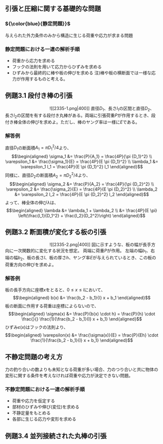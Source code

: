 ## 引張と圧縮に関する基礎的な問題
### ${\color{blue}{静定問題}}$
与えられた外力条件のみから構造に生じる荷重や応力が求まる問題
### 静定問題における一連の解析手順
- 荷重から応力を求める
- フックの法則を用いて応力からひずみを求める
- ひずみから最終的に棒や板の伸びを求める
注)棒や板の横断面では一様な応力が作用するものと考える。

## 例題$3.1$ 段付き棒の引張
$\hspace{4cm}$![[2335-1.png|400]]
直径$D_1$、長さ$l_1$の区間と直径$D_2$、長さ$l_2$の区間を有する段付き丸棒がある。両端に引張荷重$P$が作用するとき、段付き棒全体の伸びを求めよ。ただし、棒のヤング率は一様に$E$である。
### 解答例
直径$D_1$の断面積$A_1=\pi {D_1}^2 /4$より、
$$\begin{aligned}
\sigma_1 &= \frac{P}{A_1} = \frac{4P}{\pi {D_1}^2} \\
\varepsilon_1 &= \frac{\sigma_1}{E} = \frac{4P}{E \pi {D_1}^2} \\
\lambda_1 &= \varepsilon_1 l_1 = \frac{4P}{E \pi {D_1}^2} l_1
\end{aligned}$$
同様に、直径$D_2$の断面積$A_2=\pi {D_2}^2 /4$より、
$$\begin{aligned}
\sigma_2 &= \frac{P}{A_2} = \frac{4P}{\pi {D_2}^2} \\
\varepsilon_2 &= \frac{\sigma_2}{E} = \frac{4P}{E \pi {D_2}^2} \\
\lambda_2 &= \varepsilon_2 l_2 = \frac{4P}{E \pi {D_2}^2} l_2
\end{aligned}$$
よって、棒全体の伸び$\lambda$は、
$$\begin{aligned}
\lambda &= \lambda_1 + \lambda_2 \\
&= \frac{4P}{E \pi} \left(\frac{l_1}{D_1^2} + \frac{l_2}{D_2^2}\right)
\end{aligned}$$

## 例題$3.2$ 断面積が変化する板の引張
$\hspace{4cm}$![[2335-2.png|400]]
図に示すような、板の幅が長手方向に一次関数的に変化する状況を想定。
両端に荷重$P$が作用。
左端の幅$b_1$、右端の幅$b_2$、板の長さ$l$、板の厚さ$h$、ヤング率$E$が与えられているとき、この板の荷重方向の伸びを求めよ。
### 解答例
板の長手方向に座標$x$をとると、$0 \leq x \leq l$において、
$$\begin{aligned}
b(x) &= \frac{b_2 - b_1}{l} x + b_1
\end{aligned}$$
板の断面に作用する荷重は座標によらないので、
$$\begin{aligned}
\sigma(x) &= \frac{P}{b(x) \cdot h} = \frac{P}{h} \cdot \frac{}{} \frac{1}{\frac{b_2 - b_1}{l} x + b_1}
\end{aligned}$$
ひずみ$\varepsilon(x)$はフックの法則より、
$$\begin{aligned}
\varepsilon(x) &= \frac{\sigma(x)}{E} = \frac{P}{Eh} \cdot \frac{1}{\frac{b_2 - b_1}{l} x + b_1}
\end{aligned}$$


















## 不静定問題の考え方
力の釣り合いの数よりも未知となる荷重が多い場合、力のつり合いと共に物体の変形に関する条件を考えなければ荷重や応力が決定できない問題。
### 不静定問題における一連の解析手順
- 荷重や応力を仮定する
- 部材のひずみや伸び(変位)を求める
- 不静定量をもとめる
- 各部に生じる応力や変形を求める

## 例題$3.4$ 並列接続された丸棒の引張











